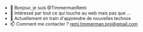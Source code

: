 - 👋 Bonjour, je suis @TimmermanRemi
- 👀 Intéressé par tout ce qui touche au web mais pas que ...
- 🌱 Actuellement en train d'apprendre de nouvelles technos
- 📫 Comment me contacter ? remi.timmerman.pro@gmail.com

<!---
TimmermanRemi/TimmermanRemi is a ✨ special ✨ repository because its `README.md` (this file) appears on your GitHub profile.
You can click the Preview link to take a look at your changes.
--->
